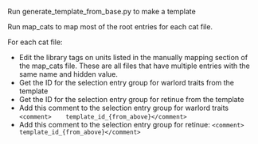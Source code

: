 Run generate_template_from_base.py to make a template 


Run map_cats to map most of the root entries for each cat file.

For each cat file:
* Edit the library tags on units listed in the manually mapping section of the map_cats file. 
These are all files that have multiple entries with the same name and hidden value.
* Get the ID for the selection entry group for warlord traits from the template
* Get the ID for the selection entry group for retinue from the template
* Add this comment to the selection entry group for warlord traits ```<comment>    template_id_{from_above}</comment>```
* Add this comment to the selection entry group for retinue: ```<comment>    template_id_{from_above}</comment>```
